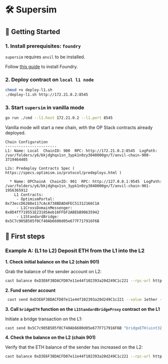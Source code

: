 # 🛠️ Supersim

## 🚀 Getting Started

### 1. Install prerequisites: `foundry`

`supersim` requires `anvil` to be installed.

Follow [this guide](https://book.getfoundry.sh/getting-started/installation) to install Foundry.

### 2. Deploy contract on `local l1 node`

```sh
chmod +x deploy-l1.sh
./deploy-l1.sh http://172.21.0.2:8545
```

### 3. Start `supersim` in vanilla mode

```sh
go run ./cmd --l1.host 172.21.0.2 --l1.port 8545
```
Vanilla mode will start a new chain, with the OP Stack contracts already deployed.

```
Chain Configuration
-----------------------
L1: Name: Local  ChainID: 900  RPC: http://172.21.0.2:8545  LogPath: /var/folders/y6/bkjdghqx1sn_3ypk1n0zy3040000gn/T/anvil-chain-900-3719464405

L2s: Predeploy Contracts Spec ( https://specs.optimism.io/protocol/predeploys.html )

  * Name: OPChainA  ChainID: 901  RPC: http://127.0.0.1:9545  LogPath: /var/folders/y6/bkjdghqx1sn_3ypk1n0zy3040000gn/T/anvil-chain-901-1956365912
    L1 Contracts:
     - OptimismPortal:         0x73eccD6288e117cAcA738BDAD4FEC51312166C1A
     - L1CrossDomainMessenger: 0x0D4ff719551E23185Aeb16FFbF2ABEbB90635942
     - L1StandardBridge:       0x5C7c905B505f0Cf40Ab6600d05e677F717916F6B
```


## 🔀 First steps

### Example A: (L1 to L2) Deposit ETH from the L1 into the L2

**1. Check initial balance on the L2 (chain 901)**

Grab the balance of the sender account on L2:

```sh
cast balance 0xD3E6F38DACFD07e11e44f102393a20d249C1c221 --rpc-url http://127.0.0.1:9545
```

**2. Fund sender account**

```sh
 cast send 0xD3E6F38DACFD07e11e44f102393a20d249C1c221 --value 1ether --rpc-url http://172.21.0.2:8545 --private-key 0xac0974bec39a17e36ba4a6b4d238ff944bacb478cbed5efcae784d7bf4f2ff80
```

**3. Call `bridgeETH` function on the `L1StandardBridgeProxy` contract on the L1**

Initiate a bridge transaction on the L1:

```sh
cast send 0x5C7c905B505f0Cf40Ab6600d05e677F717916F6B "bridgeETH(uint32 _minGasLimit, bytes calldata _extraData)" 50000 0x --value 0.1ether --rpc-url http://172.21.0.2:8545 --private-key 0x895223ed216470ca32b8151df1989d46d2cc8325282ba133b293c0d655eda7e2
```

**4. Check the balance on the L2 (chain 901)**

Verify that the ETH balance of the sender has increased on the L2:

```sh
cast balance 0xD3E6F38DACFD07e11e44f102393a20d249C1c221 --rpc-url http://127.0.0.1:9545
```